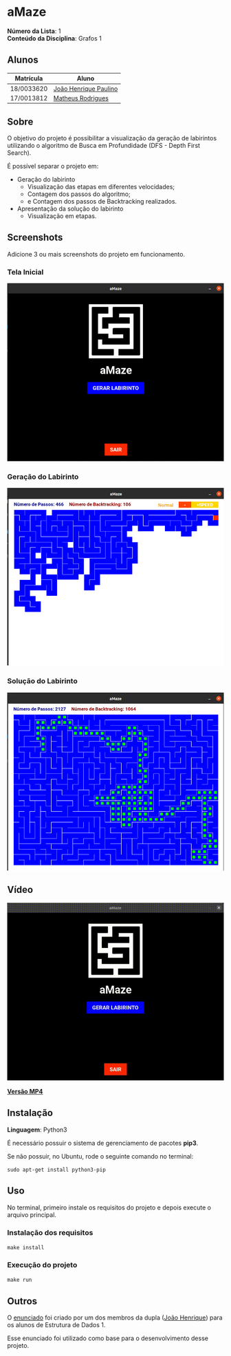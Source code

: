 # aMaze

**Número da Lista**: 1<br>
**Conteúdo da Disciplina**: Grafos 1<br>

## Alunos
| Matrícula | Aluno |
| -- | -- |
| 18/0033620 |  [João Henrique Paulino](https://github.com/JoaoHenrique12) |
| 17/0013812 |  [Matheus Rodrigues](https://github.com/rjoao) |

## Sobre 

O objetivo do projeto é possibilitar a visualização da geração de labirintos utilizando o algoritmo de Busca em Profundidade (DFS - Depth First Search).

É possível separar o projeto em:
 - Geração do labirinto
    - Visualização das etapas em diferentes velocidades;
    - Contagem dos passos do algoritmo;
    - e Contagem dos passos de Backtracking realizados.
 - Apresentação da solução do labirinto
    - Visualização em etapas.

## Screenshots
Adicione 3 ou mais screenshots do projeto em funcionamento.

### Tela Inicial
![Tela Inicial](./assets/media/initial_page.png)

### Geração do Labirinto
![Geração do Labirinto](./assets/media/gen_maze.png)

### Solução do Labirinto
![Solução do Labirinto](./assets/media/solution.png)

## Vídeo
![Vídeo](./assets/media/video.gif)

**[Versão MP4](./assets/media/video.mp4)** 

## Instalação 

**Linguagem**: Python3<br>

É necessário possuir o sistema de gerenciamento de pacotes **pip3**.

Se não possuir, no Ubuntu, rode o seguinte comando no terminal:

```
sudo apt-get install python3-pip
``` 

## Uso 

No terminal, primeiro instale os requisitos do projeto e depois execute o arquivo principal.

### Instalação dos requisitos

```
make install
```

### Execução do projeto

```
make run
```

## Outros 

O [enunciado](./base/enunciado.pdf) foi criado por um dos membros da dupla ([João Henrique](https://github.com/JoaoHenrique12)) para os alunos de Estrutura de Dados 1.

Esse enunciado foi utilizado como base para o desenvolvimento desse projeto.
